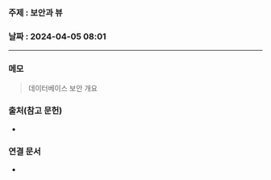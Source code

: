 ### 주제 : 보안과 뷰

### 날짜 : 2024-04-05 08:01
----
### 메모
> 데이터베이스 보안 개요
> 

### 출처(참고 문헌)
-

### 연결 문서
-
